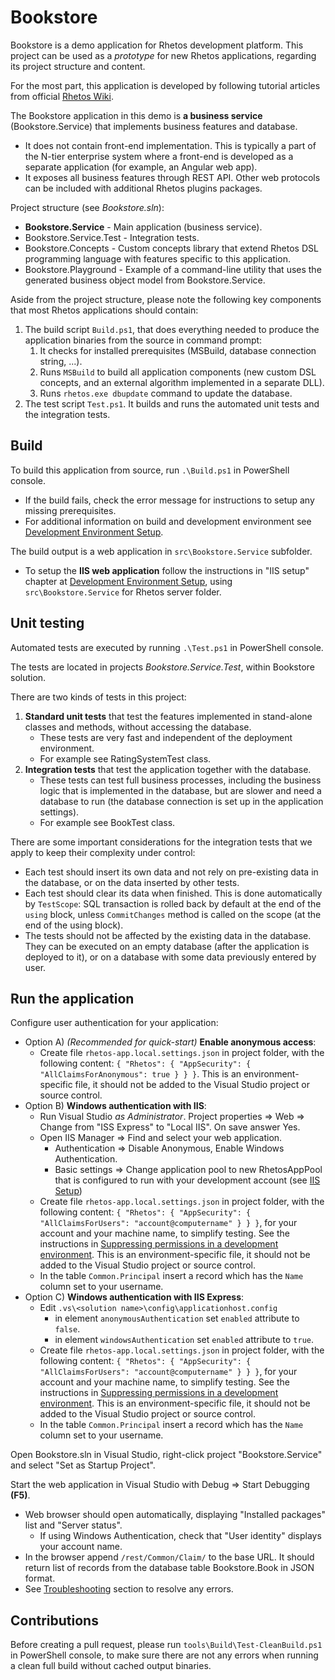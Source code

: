 # Bookstore

Bookstore is a demo application for Rhetos development platform.
This project can be used as a *prototype* for new Rhetos applications,
regarding its project structure and content.

For the most part, this application is developed by following tutorial articles
from official [Rhetos Wiki](https://github.com/Rhetos/Rhetos/wiki).

The Bookstore application in this demo is **a business service** (Bookstore.Service)
that implements business features and database.

* It does not contain front-end implementation. This is typically a part of the N-tier
  enterprise system where a front-end is developed as a separate application
  (for example, an Angular web app).
* It exposes all business features through REST API.
  Other web protocols can be included with additional Rhetos plugins packages.

Project structure (see *Bookstore.sln*):

* **Bookstore.Service** - Main application (business service).
* Bookstore.Service.Test - Integration tests.
* Bookstore.Concepts - Custom concepts library that extend Rhetos DSL programming language
  with features specific to this application.
* Bookstore.Playground - Example of a command-line utility that uses the generated business
  object model from Bookstore.Service.

Aside from the project structure, please note the following key components that
most Rhetos applications should contain:

1. The build script `Build.ps1`, that does everything needed to produce the application binaries from the source in command prompt:
   1. It checks for installed prerequisites (MSBuild, database connection string, ...).
   2. Runs `MSBuild` to build all application components (new custom DSL concepts,
      and an external algorithm implemented in a separate DLL).
   3. Runs `rhetos.exe dbupdate` command to update the database.
2. The test script `Test.ps1`. It builds and runs the automated unit tests and the integration tests.

## Build

To build this application from source, run `.\Build.ps1` in PowerShell console.

* If the build fails, check the error message for instructions to setup any missing prerequisites.
* For additional information on build and development environment see
  [Development Environment Setup](https://github.com/Rhetos/Rhetos/wiki/Development-Environment-Setup).

The build output is a web application in `src\Bookstore.Service` subfolder.

* To setup the **IIS web application** follow the instructions in "IIS setup" chapter at
  [Development Environment Setup](https://github.com/Rhetos/Rhetos/wiki/Development-Environment-Setup),
  using `src\Bookstore.Service` for Rhetos server folder.

## Unit testing

Automated tests are executed by running `.\Test.ps1` in PowerShell console.

The tests are located in projects *Bookstore.Service.Test*, within Bookstore solution.

There are two kinds of tests in this project:

1. **Standard unit tests**
   that test the features implemented in stand-alone classes and methods, without accessing the database.
    * These tests are very fast and independent of the deployment environment.
    * For example see RatingSystemTest class.
2. **Integration tests**
   that test the application together with the database.
    * These tests can test full business processes, including the business logic
      that is implemented in the database, but are slower and need a database to run
      (the database connection is set up in the application settings).
    * For example see BookTest class.

There are some important considerations for the integration tests
that we apply to keep their complexity under control:

* Each test should insert its own data and not rely on pre-existing data in the database,
  or on the data inserted by other tests.
* Each test should clear its data when finished.
  This is done automatically by `TestScope`: SQL transaction is rolled back by default
  at the end of the `using` block, unless `CommitChanges` method is called on the scope
  (at the end of the using block).
* The tests should not be affected by the existing data in the database.
  They can be executed on an empty database (after the application is deployed to it),
  or on a database with some data previously entered by user.

## Run the application

Configure user authentication for your application:

* Option A) *(Recommended for quick-start)* **Enable anonymous access**:
  * Create file `rhetos-app.local.settings.json` in project folder, with the following content:
    `{ "Rhetos": { "AppSecurity": { "AllClaimsForAnonymous": true } } }`.
    This is an environment-specific file, it should not be added to the Visual Studio project or source control.
* Option B) **Windows authentication with IIS**:
  * Run Visual Studio *as Administrator*. Project properties => Web =>
    Change from "ISS Express" to "Local IIS". On save answer Yes.
  * Open IIS Manager => Find and select your web application.
    * Authentication => Disable Anonymous, Enable Windows Authentication.
    * Basic settings => Change application pool
      to new RhetosAppPool that is configured to run with your development account
      (see [IIS Setup](Development-environment-setup#iis-setup))
  * Create file `rhetos-app.local.settings.json` in project folder, with the following content:
    `{ "Rhetos": { "AppSecurity": { "AllClaimsForUsers": "account@computername" } } }`,
    for your account and your machine name, to simplify testing. See the instructions in
    [Suppressing permissions in a development environment](Basic-permissions#suppressing-permissions-in-a-development-environment).
    This is an environment-specific file, it should not be added to the Visual Studio project or source control.
  * In the table `Common.Principal` insert a record which has the `Name` column set to your username.
* Option C) **Windows authentication with IIS Express**:
  * Edit `.vs\<solution name>\config\applicationhost.config`
    * in element `anonymousAuthentication` set `enabled` attribute to `false`.
    * in element `windowsAuthentication` set `enabled` attribute to `true`.
  * Create file `rhetos-app.local.settings.json` in project folder, with the following content:
    `{ "Rhetos": { "AppSecurity": { "AllClaimsForUsers": "account@computername" } } }`,
    for your account and your machine name, to simplify testing. See the instructions in
    [Suppressing permissions in a development environment](Basic-permissions#suppressing-permissions-in-a-development-environment).
    This is an environment-specific file, it should not be added to the Visual Studio project or source control.
  * In the table `Common.Principal` insert a record which has the `Name` column set to your username.

Open Bookstore.sln in Visual Studio, right-click project "Bookstore.Service" and select "Set as Startup Project".

Start the web application in Visual Studio with Debug => Start Debugging **(F5)**.

* Web browser should open automatically, displaying "Installed packages" list and "Server status".
  * If using Windows Authentication, check that "User identity" displays your account name.
* In the browser append `/rest/Common/Claim/` to the base URL. It should return list of records from the database table Bookstore.Book in JSON format.
* See [Troubleshooting](https://github.com/Rhetos/Rhetos/wiki/Creating-new-WCF-Rhetos-application#troubleshooting) section to resolve any errors.

## Contributions

Before creating a pull request, please run `tools\Build\Test-CleanBuild.ps1` in PowerShell console,
to make sure there are not any errors when running a clean full build without cached output binaries.
